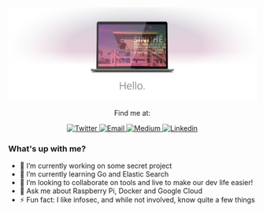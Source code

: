 <img src="https://raw.githubusercontent.com/lesmo/lesmo/master/hello-sinuhe.png" alt="Hello" />

<p align="center">
 Find me at:
</p>
<p align="center">
  <a href="https://twitter.com/lesmonova" target="_blank">
    <img src="https://img.shields.io/badge/-@lesmonova-1ca0f1?style=flat-square&labelColor=1ca0f1&logo=twitter&logoColor=white" alt="Twitter">
  </a>
  <a href="mailto:lesmo@lesmo.com.mx" target="_blank">
    <img src="https://img.shields.io/badge/-lesmo@lesmo.com.mx-c14438?style=flat-square&logo=Gmail&logoColor=white" alt="Email">
  </a>
  <a href="https://medium.com/@lesmocasanova/" target="_blank">
    <img src="https://img.shields.io/badge/-@lesmocasanova-03a57a?style=flat-square&labelColor=000000&logo=Medium" alt="Medium">
  </a>
  <a href="https://www.linkedin.com/in/lesmo/" target="_blank">
    <img src="https://img.shields.io/badge/-lesmo-blue?style=flat-square&logo=Linkedin&logoColor=white" alt="Linkedin">
  </a>
</p>

### What's up with me?
- 🔭 I’m currently working on some secret project
- 🌱 I’m currently learning Go and Elastic Search
- 👯 I’m looking to collaborate on tools and live to make our dev life easier!
- 💬 Ask me about Raspberry Pi, Docker and Google Cloud
- ⚡ Fun fact: I like infosec, and while not involved, know quite a few things
